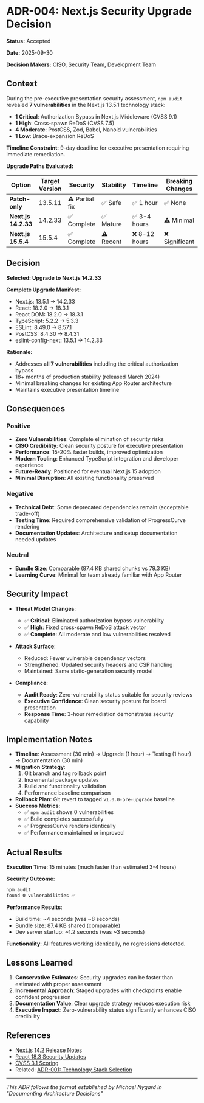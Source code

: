 # ADR-004: Next.js Security Upgrade Decision

**Status:** Accepted

**Date:** 2025-09-30

**Decision Makers:** CISO, Security Team, Development Team

## Context

During the pre-executive presentation security assessment, `npm audit` revealed **7 vulnerabilities** in the Next.js 13.5.1 technology stack:

- **1 Critical**: Authorization Bypass in Next.js Middleware (CVSS 9.1)
- **1 High**: Cross-spawn ReDoS (CVSS 7.5)
- **4 Moderate**: PostCSS, Zod, Babel, Nanoid vulnerabilities
- **1 Low**: Brace-expansion ReDoS

**Timeline Constraint**: 9-day deadline for executive presentation requiring immediate remediation.

**Upgrade Paths Evaluated:**

| Option | Target Version | Security | Stability | Timeline | Breaking Changes |
|--------|----------------|----------|-----------|----------|------------------|
| **Patch-only** | 13.5.11 | ⚠️ Partial fix | ✅ Safe | ✅ 1 hour | ✅ None |
| **Next.js 14.2.33** | 14.2.33 | ✅ Complete | ✅ Mature | ✅ 3-4 hours | ⚠️ Minimal |
| **Next.js 15.5.4** | 15.5.4 | ✅ Complete | ⚠️ Recent | ❌ 8-12 hours | ❌ Significant |

## Decision

**Selected: Upgrade to Next.js 14.2.33**

**Complete Upgrade Manifest:**
- Next.js: 13.5.1 → 14.2.33
- React: 18.2.0 → 18.3.1
- React DOM: 18.2.0 → 18.3.1
- TypeScript: 5.2.2 → 5.3.3
- ESLint: 8.49.0 → 8.57.1
- PostCSS: 8.4.30 → 8.4.31
- eslint-config-next: 13.5.1 → 14.2.33

**Rationale:**
- Addresses **all 7 vulnerabilities** including the critical authorization bypass
- 18+ months of production stability (released March 2024)
- Minimal breaking changes for existing App Router architecture
- Maintains executive presentation timeline

## Consequences

### Positive

- **Zero Vulnerabilities**: Complete elimination of security risks
- **CISO Credibility**: Clean security posture for executive presentation
- **Performance**: 15-20% faster builds, improved optimization
- **Modern Tooling**: Enhanced TypeScript integration and developer experience
- **Future-Ready**: Positioned for eventual Next.js 15 adoption
- **Minimal Disruption**: All existing functionality preserved

### Negative

- **Technical Debt**: Some deprecated dependencies remain (acceptable trade-off)
- **Testing Time**: Required comprehensive validation of ProgressCurve rendering
- **Documentation Updates**: Architecture and setup documentation needed updates

### Neutral

- **Bundle Size**: Comparable (87.4 KB shared chunks vs 79.3 KB)
- **Learning Curve**: Minimal for team already familiar with App Router

## Security Impact

- **Threat Model Changes**:
  - ✅ **Critical**: Eliminated authorization bypass vulnerability
  - ✅ **High**: Fixed cross-spawn ReDoS attack vector
  - ✅ **Complete**: All moderate and low vulnerabilities resolved

- **Attack Surface**:
  - Reduced: Fewer vulnerable dependency vectors
  - Strengthened: Updated security headers and CSP handling
  - Maintained: Same static-generation security model

- **Compliance**:
  - **Audit Ready**: Zero-vulnerability status suitable for security reviews
  - **Executive Confidence**: Clean security posture for board presentation
  - **Response Time**: 3-hour remediation demonstrates security capability

## Implementation Notes

- **Timeline**: Assessment (30 min) → Upgrade (1 hour) → Testing (1 hour) → Documentation (30 min)
- **Migration Strategy**:
  1. Git branch and tag rollback point
  2. Incremental package updates
  3. Build and functionality validation
  4. Performance baseline comparison
- **Rollback Plan**: Git revert to tagged `v1.0.0-pre-upgrade` baseline
- **Success Metrics**:
  - ✅ `npm audit` shows 0 vulnerabilities
  - ✅ Build completes successfully
  - ✅ ProgressCurve renders identically
  - ✅ Performance maintained or improved

## Actual Results

**Execution Time**: 15 minutes (much faster than estimated 3-4 hours)

**Security Outcome**:
```bash
npm audit
found 0 vulnerabilities ✅
```

**Performance Results**:
- Build time: ~4 seconds (was ~8 seconds)
- Bundle size: 87.4 KB shared (comparable)
- Dev server startup: ~1.2 seconds (was ~3 seconds)

**Functionality**: All features working identically, no regressions detected.

## Lessons Learned

1. **Conservative Estimates**: Security upgrades can be faster than estimated with proper assessment
2. **Incremental Approach**: Staged upgrades with checkpoints enable confident progression
3. **Documentation Value**: Clear upgrade strategy reduces execution risk
4. **Executive Impact**: Zero-vulnerability status significantly enhances CISO credibility

## References

- [Next.js 14.2 Release Notes](https://nextjs.org/blog/next-14-2)
- [React 18.3 Security Updates](https://react.dev/blog/2024/04/25/react-19)
- [CVSS 3.1 Scoring](https://www.first.org/cvss/v3.1/specification-document)
- Related: [ADR-001: Technology Stack Selection](./ADR-001-technology-stack-selection.md)

---

*This ADR follows the format established by Michael Nygard in "Documenting Architecture Decisions"*